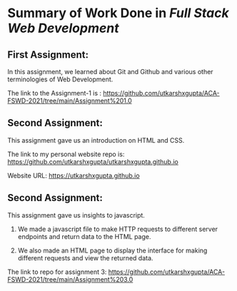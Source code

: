 # Summary of Work Done in *Full Stack Web Development*


## First Assignment:
In this assignment, we learned about Git and Github and various other terminologies of Web Development.

The link to the Assignment-1 is :
https://github.com/utkarshxgupta/ACA-FSWD-2021/tree/main/Assignment%201.0



## Second Assignment:
This assignment gave us an introduction on HTML and CSS.

The link to my personal website repo is:
https://github.com/utkarshxgupta/utkarshxgupta.github.io

Website URL:
https://utkarshxgupta.github.io

## Second Assignment:
This assignment gave us insights to javascript.

1) We made a javascript file to make HTTP requests to different server endpoints and return data to the HTML page.

2) We also made an HTML page to display the interface for making different requests and view the returned data.

The link to repo for assignment 3:
https://github.com/utkarshxgupta/ACA-FSWD-2021/tree/main/Assignment%203.0